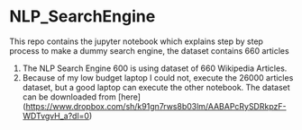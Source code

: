 # NLP_SearchEngine
This repo contains the jupyter notebook which explains step by step process to make a dummy search engine, the dataset contains 660 articles
1. The NLP Search Engine 600 is using dataset of 660 Wikipedia Articles. 
2. Because of my low budget laptop I could not, execute the 26000 articles dataset, but a good laptop can execute the other notebook.
The dataset can be downloaded from [here] (https://www.dropbox.com/sh/k91gn7rws8b03lm/AABAPcRySDRkpzF-WDTvgvH_a?dl=0)
